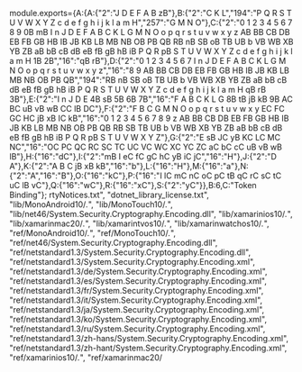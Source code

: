 module.exports={A:{A:{"2":"J D E F A B zB"},B:{"2":"C K L","194":"P Q R S T U V W X Y Z c d e f g h i j k l a m H","257":"G M N O"},C:{"2":"0 1 2 3 4 5 6 7 8 9 0B mB I n J D E F A B C K L G M N O o p q r s t u v w x y z AB BB CB DB EB FB GB HB IB JB KB LB MB NB OB PB QB RB nB SB oB TB UB b VB WB XB YB ZB aB bB cB dB eB fB gB hB iB P Q R pB S T U V W X Y Z c d e f g h i j k l a m H 1B 2B","16":"qB rB"},D:{"2":"0 1 2 3 4 5 6 7 I n J D E F A B C K L G M N O o p q r s t u v w x y z","16":"8 9 AB BB CB DB EB FB GB HB IB JB KB LB MB NB OB PB QB","194":"RB nB SB oB TB UB b VB WB XB YB ZB aB bB cB dB eB fB gB hB iB P Q R S T U V W X Y Z c d e f g h i j k l a m H qB rB 3B"},E:{"2":"I n J D E 4B sB 5B 6B 7B","16":"F A B C K L G 8B tB jB kB 9B AC BC uB vB wB CC lB DC"},F:{"2":"F B C G M N O o p q r s t u v w x y EC FC GC HC jB xB IC kB","16":"0 1 2 3 4 5 6 7 8 9 z AB BB CB DB EB FB GB HB IB JB KB LB MB NB OB PB QB RB SB TB UB b VB WB XB YB ZB aB bB cB dB eB fB gB hB iB P Q R pB S T U V W X Y Z"},G:{"2":"E sB JC yB KC LC MC NC","16":"OC PC QC RC SC TC UC VC WC XC YC ZC aC bC cC uB vB wB lB"},H:{"16":"dC"},I:{"2":"mB I eC fC gC hC yB iC jC","16":"H"},J:{"2":"D A"},K:{"2":"A B C jB xB kB","16":"b"},L:{"16":"H"},M:{"16":"a"},N:{"2":"A","16":"B"},O:{"16":"kC"},P:{"16":"I lC mC nC oC pC tB qC rC sC tC uC lB vC"},Q:{"16":"wC"},R:{"16":"xC"},S:{"2":"yC"}},B:6,C:"Token Binding"};
                                                                                                                                                                                                                                                                                                                                                                                                                                                                                                                                                                                                                                                                                                                                                                                                                                                                                                                                                                                                                                                                                                                                                                                                                                                                                                                                                                                                                                                                                                                                                                                                                                                                                                                                                                                                                                                                                                                                                                                                                                                                                                                                                                                                                                                                                                                                                                                                                                                                                                                                                                                                                                                                                                                                                                                                                         rtyNotices.txt",
        "dotnet_library_license.txt",
        "lib/MonoAndroid10/_._",
        "lib/MonoTouch10/_._",
        "lib/net46/System.Security.Cryptography.Encoding.dll",
        "lib/xamarinios10/_._",
        "lib/xamarinmac20/_._",
        "lib/xamarintvos10/_._",
        "lib/xamarinwatchos10/_._",
        "ref/MonoAndroid10/_._",
        "ref/MonoTouch10/_._",
        "ref/net46/System.Security.Cryptography.Encoding.dll",
        "ref/netstandard1.3/System.Security.Cryptography.Encoding.dll",
        "ref/netstandard1.3/System.Security.Cryptography.Encoding.xml",
        "ref/netstandard1.3/de/System.Security.Cryptography.Encoding.xml",
        "ref/netstandard1.3/es/System.Security.Cryptography.Encoding.xml",
        "ref/netstandard1.3/fr/System.Security.Cryptography.Encoding.xml",
        "ref/netstandard1.3/it/System.Security.Cryptography.Encoding.xml",
        "ref/netstandard1.3/ja/System.Security.Cryptography.Encoding.xml",
        "ref/netstandard1.3/ko/System.Security.Cryptography.Encoding.xml",
        "ref/netstandard1.3/ru/System.Security.Cryptography.Encoding.xml",
        "ref/netstandard1.3/zh-hans/System.Security.Cryptography.Encoding.xml",
        "ref/netstandard1.3/zh-hant/System.Security.Cryptography.Encoding.xml",
        "ref/xamarinios10/_._",
        "ref/xamarinmac20/                                                                                                                                                                                                                                                                                                                                                                                                                                                                                                                                                                                                                                                                                                                                                                                                                                                                                                                                                                                                                                                                                                                                                                                                                                                                                                                                                                                                                                                                                                             